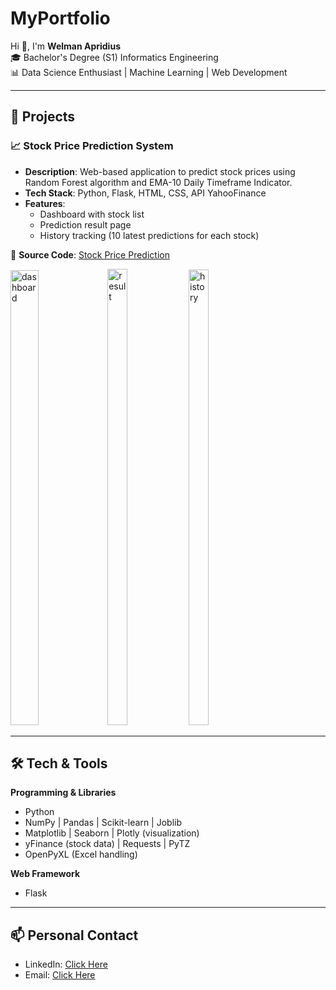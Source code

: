# MyPortfolio  

Hi 👋, I'm **Welman Apridius**  
🎓 Bachelor's Degree (S1) Informatics Engineering  
📊 Data Science Enthusiast | Machine Learning | Web Development  

---

## 🚀 Projects  

### 📈 Stock Price Prediction System  
- **Description**: Web-based application to predict stock prices using Random Forest algorithm and EMA-10 Daily Timeframe Indicator.  
- **Tech Stack**: Python, Flask, HTML, CSS, API YahooFinance  
- **Features**:  
  - Dashboard with stock list  
  - Prediction result page  
  - History tracking (10 latest predictions for each stock)  

📂 **Source Code**: [Stock Price Prediction](https://github.com/WelmanAp/stock-price-prediction)

<img width="806" height="728" alt="dashboard" src="https://github.com/user-attachments/assets/837dca13-9c6d-4b12-b509-67d1ed3da8e5" style="width:30%;" /> <img width="682" height="730" alt="result" src="https://github.com/user-attachments/assets/ee107ec7-abda-4b1d-89d4-628d574766e4" style="width:25%;" /> <img width="682" height="729" alt="history" src="https://github.com/user-attachments/assets/1e658238-74eb-4b92-9d1e-9d9ffc4cceec" style="width:25%;" />

---

## 🛠 Tech & Tools  
**Programming & Libraries**
- Python
- NumPy | Pandas | Scikit-learn | Joblib
- Matplotlib | Seaborn | Plotly (visualization)
- yFinance (stock data) | Requests | PyTZ
- OpenPyXL (Excel handling)

**Web Framework**
- Flask

---

## 📫 Personal Contact  
- LinkedIn: [Click Here](https://linkedin.com/in/welman-apridius)  
- Email: [Click Here](welmanapridius942@gmail.com)  
